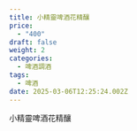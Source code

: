 ```yaml
---
title: 小精靈啤酒花精釀
price:
  - "400"
draft: false
weight: 2
categories:
  - 啤酒調酒
tags:
  - 啤酒
date: 2025-03-06T12:25:24.002Z
---
```

小精靈啤酒花精釀